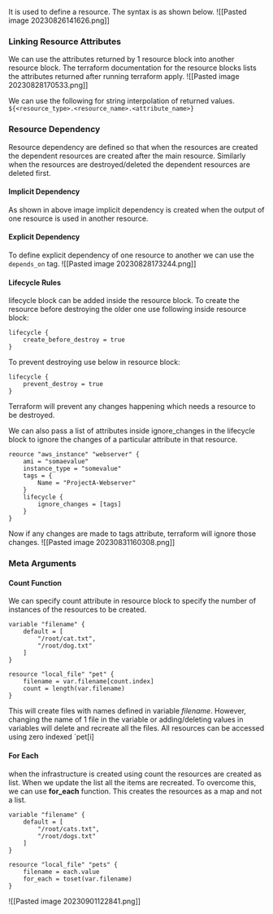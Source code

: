 
It is used to define a resource. The syntax is as shown below. ![[Pasted image 20230826141626.png]]

### Linking Resource Attributes
We can use the attributes returned by 1 resource block into another resource block. The terraform documentation for the resource blocks lists the attributes returned after running terraform apply.
![[Pasted image 20230828170533.png]]

We can use the following for string interpolation of returned values.
`${<resource_type>.<resource_name>.<attribute_name>}`

### Resource Dependency

Resource dependency are defined so that when the resources are created the dependent resources are created after the main resource. Similarly when the resources are destroyed/deleted the dependent resources are deleted first.
#### Implicit Dependency
As shown in above image implicit dependency is created when the output of one resource is used in another resource.

#### Explicit Dependency
To define explicit dependency of one resource to another we can use the `depends_on` tag.
![[Pasted image 20230828173244.png]]

#### Lifecycle Rules
lifecycle block can be added inside the resource block. To create the resource before destroying the older one use following inside resource block:
```hcl
lifecycle {
	create_before_destroy = true
}
```

To prevent destroying use below in resource block:
```hcl
lifecycle {
	prevent_destroy = true
}
```

Terraform will prevent any changes happening which needs a resource to be destroyed. 

We can also pass a list of attributes inside ignore_changes in the lifecycle block to ignore the changes of a particular attribute in that resource.

```hcl
reource "aws_instance" "webserver" {
	ami = "somaevalue"
	instance_type = "somevalue"
	tags = {
		Name = "ProjectA-Webserver"
	}
	lifecycle {
		ignore_changes = [tags]
	}
}
```

Now if any changes are made to tags attribute, terraform will ignore those changes.
![[Pasted image 20230831160308.png]]

### Meta Arguments
#### Count Function
We can specify count attribute in resource block to specify the number of instances of the resources to be created.

```hcl
variable "filename" {
	default = [
		"/root/cat.txt",
		"/root/dog.txt"
	]
}

resource "local_file" "pet" {
	filename = var.filename[count.index]
	count = length(var.filename)
}
```

This will create files with names defined in variable *filename*. However, changing the name of 1 file in the variable or adding/deleting values in variables will delete and recreate all the files. All resources can be accessed using zero indexed `pet[i]

#### For Each 
when the infrastructure is created using count the resources are created as list. When we update the list all the items are recreated. To overcome this, we can use **for_each** function.
This creates the resources as a map and not a list.

```hcl
variable "filename" {
	default = [
		"/root/cats.txt",
		"/root/dogs.txt"
	]
}

resource "local_file" "pets" {
	filename = each.value
	for_each = toset(var.filename)
}
```

![[Pasted image 20230901122841.png]]

